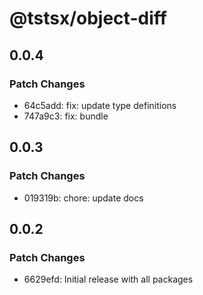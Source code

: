 # @tstsx/object-diff

## 0.0.4

### Patch Changes

- 64c5add: fix: update type definitions
- 747a9c3: fix: bundle

## 0.0.3

### Patch Changes

- 019319b: chore: update docs

## 0.0.2

### Patch Changes

- 6629efd: Initial release with all packages
